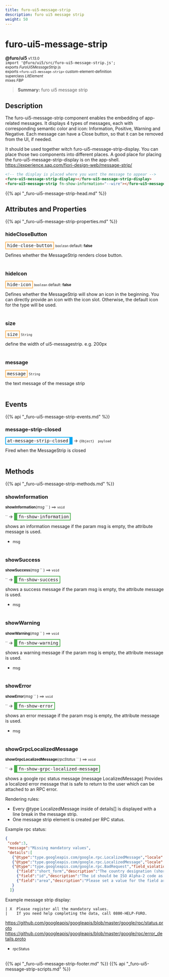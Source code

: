 ```yaml
---
title: furo-ui5-message-strip
description: furo ui5 message strip
weight: 50
---
```


# furo-ui5-message-strip
**@furo/ui5** <small>v1.13.0</small>
<br>`import '@furo/ui5/src/furo-ui5-message-strip.js';`<small>
<br>exports *FuroUi5MessageStrip* js
<br>exports `<furo-ui5-message-strip>` custom-element-definition
<br>superclass *LitElement*
<br> mixes *FBP*</small>

> **Summary:** furo ui5 message strip

## Description

The furo-ui5-message-strip component enables the embedding of app-related messages. It displays 4 types of messages,
each with corresponding semantic color and icon: Information, Positive, Warning and Negative.
Each message can have a Close button, so that it can be removed from the UI, if needed.

It should be used together witch furo-ui5-message-strip-display. You can place those two components into different places.
A good place for placing the furo-ui5-message-strip-display is on the app-shell.
https://experience.sap.com/fiori-design-web/message-strip/

 ```html
 <!-- the display is placed where you want the message to appear -->
 <furo-ui5-message-strip-display></furo-ui5-message-strip-display>
 <furo-ui5-message-strip fn-show-information="--wire"></furo-ui5-message-strip>
 ```

{{% api "_furo-ui5-message-strip-head.md" %}}

## Attributes and Properties
{{% api "_furo-ui5-message-strip-properties.md" %}}










### **hideCloseButton**

<span  style="border-width:2px; border-style: solid;border-color:  rgb(255, 182, 91);font-family:monospace; padding:2px 4px;">hide-close-button</span>
<small>`boolean` default: **false**</small>

Defines whether the MessageStrip renders close button.
<br><br>

### **hideIcon**

<span  style="border-width:2px; border-style: solid;border-color:  rgb(255, 182, 91);font-family:monospace; padding:2px 4px;">hide-icon</span>
<small>`boolean` default: **false**</small>

Defines whether the MessageStrip will show an icon in the beginning. You can directly provide an icon with the icon slot. Otherwise, the default icon for the type will be used.
<br><br>



### **size**

<span  style="border-width:2px; border-style: solid;border-color:  rgb(255, 182, 91);font-family:monospace; padding:2px 4px;">size</span>
<small>`String` </small>

define the width of ui5-messagestrip. e.g. 200px
<br><br>

### **message**

<span  style="border-width:2px; border-style: solid;border-color:  rgb(255, 182, 91);font-family:monospace; padding:2px 4px;">message</span>
<small>`String` </small>

the text message of the message strip
<br><br>
## Events
{{% api "_furo-ui5-message-strip-events.md" %}}

### **message-strip-closed**
<span  style="border-width:2px 10px 2px 2px; border-style: solid;border-color:  rgb(2, 168, 244);font-family:monospace; padding:2px 4px;">at-message-strip-closed</span>
→ <small>`{Object}  payload`</small>

 Fired when the MessageStrip is closed
<br><br>

## Methods
{{% api "_furo-ui5-message-strip-methods.md" %}}




### **showInformation**
<small>**showInformation**(*msg* `` ) ⟹ `void`</small>

<small>`` </small> →
<span  style="border-width:2px 2px 2px 10px; border-style: solid;border-color:  rgb(76, 175, 80);font-family:monospace; padding:2px 4px;">fn-show-information</span>

shows an information message
if the param msg is empty, the attribute message is used.

- <small>msg </small>
<br><br>

### **showSuccess**
<small>**showSuccess**(*msg* `` ) ⟹ `void`</small>

<small>`` </small> →
<span  style="border-width:2px 2px 2px 10px; border-style: solid;border-color:  rgb(76, 175, 80);font-family:monospace; padding:2px 4px;">fn-show-success</span>

shows a success message
if the param msg is empty, the attribute message is used.

- <small>msg </small>
<br><br>

### **showWarning**
<small>**showWarning**(*msg* `` ) ⟹ `void`</small>

<small>`` </small> →
<span  style="border-width:2px 2px 2px 10px; border-style: solid;border-color:  rgb(76, 175, 80);font-family:monospace; padding:2px 4px;">fn-show-warning</span>

shows a warning message
if the param msg is empty, the attribute message is used.

- <small>msg </small>
<br><br>

### **showError**
<small>**showError**(*msg* `` ) ⟹ `void`</small>

<small>`` </small> →
<span  style="border-width:2px 2px 2px 10px; border-style: solid;border-color:  rgb(76, 175, 80);font-family:monospace; padding:2px 4px;">fn-show-error</span>

shows an error message
if the param msg is empty, the attribute message is used.

- <small>msg </small>
<br><br>

### **showGrpcLocalizedMessage**
<small>**showGrpcLocalizedMessage**(*rpcStatus* `` ) ⟹ `void`</small>

<small>`` </small> →
<span  style="border-width:2px 2px 2px 10px; border-style: solid;border-color:  rgb(76, 175, 80);font-family:monospace; padding:2px 4px;">fn-show-grpc-localized-message</span>

shows a google rpc status message (message LocalizedMessage)
Provides a localized error message that is safe to return to the user
which can be attached to an RPC error.

Rendering rules:
- Every @type LocalizedMessage inside of details[] is displayed with a line break in the message strip.
- One message strip element is created per RPC status.

Example rpc status:

```json
{
 "code":3,
 "message":"Missing mandatory values",
 "details":[
   {"@type":"type.googleapis.com/google.rpc.LocalizedMessage","locale":"en-GB","message":"Please register all the mandatory values."},
   {"@type":"type.googleapis.com/google.rpc.LocalizedMessage","locale":"en-GB","message":"If you need help completing the data, call 0800-HELP-FURO."},
   {"@type":"type.googleapis.com/google.rpc.BadRequest","field_violations":[
     {"field":"short_form","description":"The country designation (short form) should be set."},
     {"field":"id","description":"The id should be ISO Alpha-2 code as described in the ISO 3166 international standard"},
     {"field":"area","description":"Please set a value for the field area."}]
   }
  ]}
```

Example message strip display:
```
| X  Please register all the mandatory values.
|    If you need help completing the data, call 0800-HELP-FURO.
```

https://github.com/googleapis/googleapis/blob/master/google/rpc/status.proto
https://github.com/googleapis/googleapis/blob/master/google/rpc/error_details.proto

- <small>rpcStatus </small>
<br><br>










{{% api "_furo-ui5-message-strip-footer.md" %}}
{{% api "_furo-ui5-message-strip-scripts.md" %}}

